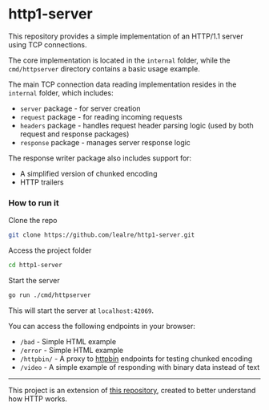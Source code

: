 # http1-server

This repository provides a simple implementation of an HTTP/1.1 server using TCP connections.

The core implementation is located in the `internal` folder, while the `cmd/httpserver` directory contains a basic usage example.

The main TCP connection data reading implementation resides in the `internal` folder, which includes:

- `server` package - for server creation
- `request` package - for reading incoming requests
- `headers` package - handles request header parsing logic (used by both request and response packages)
- `response` package - manages server response logic

The response writer package also includes support for:

- A simplified version of chunked encoding
- HTTP trailers

### How to run it

Clone the repo

```bash
git clone https://github.com/lealre/http1-server.git
```

Access the project folder

```bash
cd http1-server
```

Start the server

```bash
go run ./cmd/httpserver
```

This will start the server at `localhost:42069`.

You can access the following endpoints in your browser:

- `/bad` - Simple HTML example
- `/error` - Simple HTML example
- `/httpbin/` - A proxy to [httpbin](https://httpbin.org/#/) endpoints for testing chunked encoding
- `/video` - A simple example of responding with binary data instead of text

---

This project is an extension of [this repository](https://github.com/lealre/httpfromtcp), created to better understand how HTTP works.
